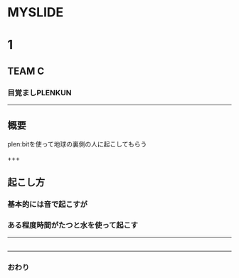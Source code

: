 # MYSLIDE
# 1 
## TEAM C 

### 目覚ましPLENKUN 




---


## 概要
plen:bitを使って地球の裏側の人に起こしてもらう

+++
## 起こし方
### 基本的には音で起こすが
### ある程度時間がたつと水を使って起こす

---


## 


---


### おわり
